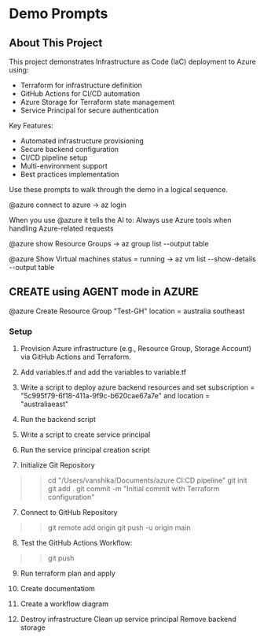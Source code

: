 # Demo Prompts

## About This Project
This project demonstrates Infrastructure as Code (IaC) deployment to Azure using:
- Terraform for infrastructure definition
- GitHub Actions for CI/CD automation
- Azure Storage for Terraform state management
- Service Principal for secure authentication

Key Features:
- Automated infrastructure provisioning
- Secure backend configuration
- CI/CD pipeline setup
- Multi-environment support
- Best practices implementation

Use these prompts to walk through the demo in a logical sequence.

@azure connect to azure
-> az login

When you use @azure it tells the AI to:
Always use Azure tools when handling Azure-related requests

@azure show Resource Groups
-> az group list --output table

@azure Show Virtual machines status = running
-> az vm list --show-details --output table


## CREATE using AGENT mode in AZURE

@azure Create Resource Group "Test-GH" location = australia southeast

### Setup
 

1. Provision Azure infrastructure (e.g., Resource Group, Storage Account) via GitHub    Actions and Terraform.

2. Add variables.tf and add the variables to variable.tf

3. Write a script to deploy azure backend resources and set subscription = "5c995f79-6f18-411a-9f9c-b620cae67a7e" and location = "australiaeast"

4. Run the backend script

4. Write a script to create service principal

5. Run the service principal creation script

6. Initialize Git Repository
>>   cd "/Users/vanshika/Documents/azure CI:CD pipeline"
>>   git init
>>   git add .
>>   git commit -m "Initial commit with Terraform configuration"

7. Connect to GitHub Repository
>> git remote add origin <your-github-repo-url>
>> git push -u origin main

8. Test the GitHub Actions Workflow:
>> git push

9. Run terraform plan and apply

10. Create documentatiom

11. Create a workflow diagram

12. Destroy infrastructure
Clean up service principal
Remove backend storage

